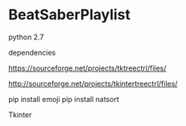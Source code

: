 ﻿# BeatSaberPlaylist

python 2.7

dependencies

https://sourceforge.net/projects/tktreectrl/files/

http://sourceforge.net/projects/tkintertreectrl/files/

pip install emoji
pip install natsort

Tkinter

